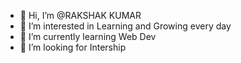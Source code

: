 - 👋 Hi, I’m @RAKSHAK KUMAR
- 👀 I’m interested in Learning and Growing every day
- 🌱 I’m currently learning Web Dev
- 💞️ I’m looking for Intership


<!---
RAKSHAKKING/RAKSHAKKING is a ✨ special ✨ repository because its `README.md` (this file) appears on your GitHub profile.
You can click the Preview link to take a look at your changes.
--->
